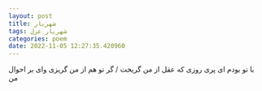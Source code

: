 ```yaml
---
layout: post
title: شهریار
tags: شهریار غزل
categories: poem
date: 2022-11-05 12:27:35.420960
---
```


با تو بودم ای پری روزی که عقل از من گریخت / گر تو هم از من گریزی وای بر احوال من